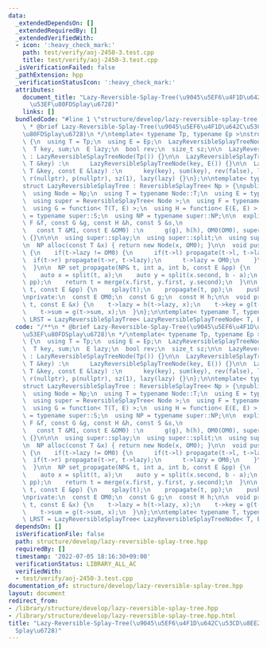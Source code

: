 ```yaml
---
data:
  _extendedDependsOn: []
  _extendedRequiredBy: []
  _extendedVerifiedWith:
  - icon: ':heavy_check_mark:'
    path: test/verify/aoj-2450-3.test.cpp
    title: test/verify/aoj-2450-3.test.cpp
  _isVerificationFailed: false
  _pathExtension: hpp
  _verificationStatusIcon: ':heavy_check_mark:'
  attributes:
    document_title: "Lazy-Reversible-Splay-Tree(\u9045\u5EF6\u4F1D\u642C\u53CD\u8EE2\
      \u53EF\u80FDSplay\u6728)"
    links: []
  bundledCode: "#line 1 \"structure/develop/lazy-reversible-splay-tree.hpp\"\n/**\n\
    \ * @brief Lazy-Reversible-Splay-Tree(\u9045\u5EF6\u4F1D\u642C\u53CD\u8EE2\u53EF\
    \u80FDSplay\u6728)\n */\ntemplate< typename Tp, typename Ep >\nstruct LazyReversibleSplayTreeNode\
    \ {\n  using T = Tp;\n  using E = Ep;\n  LazyReversibleSplayTreeNode *l, *r, *p;\n\
    \  T key, sum;\n  E lazy;\n  bool rev;\n  size_t sz;\n\n  LazyReversibleSplayTreeNode()\
    \ : LazyReversibleSplayTreeNode(Tp()) {}\n\n  LazyReversibleSplayTreeNode(const\
    \ T &key) :\n      LazyReversibleSplayTreeNode(key, E()) {}\n\n  LazyReversibleSplayTreeNode(const\
    \ T &key, const E &lazy) :\n      key(key), sum(key), rev(false), l(nullptr),\
    \ r(nullptr), p(nullptr), sz(1), lazy(lazy) {}\n};\n\ntemplate< typename Np >\n\
    struct LazyReversibleSplayTree : ReversibleSplayTree< Np > {\npublic:\npublic:\n\
    \  using Node = Np;\n  using T = typename Node::T;\n  using E = typename Node::E;\n\
    \  using super = ReversibleSplayTree< Node >;\n  using F = typename super::F;\n\
    \  using G = function< T(T, E) >;\n  using H = function< E(E, E) >;\n  using S\
    \ = typename super::S;\n  using NP = typename super::NP;\n\n  explicit LazyReversibleSplayTree(const\
    \ F &f, const G &g, const H &h, const S &s,\n                                \
    \   const T &M1, const E &OM0) :\n      g(g), h(h), OM0(OM0), super(f, s, M1)\
    \ {}\n\n\n  using super::splay;\n  using super::split;\n  using super::merge;\n\
    \n  NP alloc(const T &x) { return new Node(x, OM0); }\n\n  void push(NP t) override\
    \ {\n    if(t->lazy != OM0) {\n      if(t->l) propagate(t->l, t->lazy);\n    \
    \  if(t->r) propagate(t->r, t->lazy);\n      t->lazy = OM0;\n    }\n    super::push(t);\n\
    \  }\n\n  NP set_propagate(NP& t, int a, int b, const E &pp) {\n    splay(t);\n\
    \    auto x = split(t, a);\n    auto y = split(x.second, b - a);\n    set_propagate(y.first,\
    \ pp);\n    return t = merge(x.first, y.first, y.second);\n  }\n\n  void set_propagate(NP\
    \ t, const E &pp) {\n    splay(t);\n    propagate(t, pp);\n    push(t);\n  }\n\
    \nprivate:\n  const E OM0;\n  const G g;\n  const H h;\n\n  void propagate(NP\
    \ t, const E &x) {\n    t->lazy = h(t->lazy, x);\n    t->key = g(t->key, x);\n\
    \    t->sum = g(t->sum, x);\n  }\n};\n\ntemplate< typename T, typename E >\nusing\
    \ LRST = LazyReversibleSplayTree< LazyReversibleSplayTreeNode< T, E > >;\n"
  code: "/**\n * @brief Lazy-Reversible-Splay-Tree(\u9045\u5EF6\u4F1D\u642C\u53CD\u8EE2\
    \u53EF\u80FDSplay\u6728)\n */\ntemplate< typename Tp, typename Ep >\nstruct LazyReversibleSplayTreeNode\
    \ {\n  using T = Tp;\n  using E = Ep;\n  LazyReversibleSplayTreeNode *l, *r, *p;\n\
    \  T key, sum;\n  E lazy;\n  bool rev;\n  size_t sz;\n\n  LazyReversibleSplayTreeNode()\
    \ : LazyReversibleSplayTreeNode(Tp()) {}\n\n  LazyReversibleSplayTreeNode(const\
    \ T &key) :\n      LazyReversibleSplayTreeNode(key, E()) {}\n\n  LazyReversibleSplayTreeNode(const\
    \ T &key, const E &lazy) :\n      key(key), sum(key), rev(false), l(nullptr),\
    \ r(nullptr), p(nullptr), sz(1), lazy(lazy) {}\n};\n\ntemplate< typename Np >\n\
    struct LazyReversibleSplayTree : ReversibleSplayTree< Np > {\npublic:\npublic:\n\
    \  using Node = Np;\n  using T = typename Node::T;\n  using E = typename Node::E;\n\
    \  using super = ReversibleSplayTree< Node >;\n  using F = typename super::F;\n\
    \  using G = function< T(T, E) >;\n  using H = function< E(E, E) >;\n  using S\
    \ = typename super::S;\n  using NP = typename super::NP;\n\n  explicit LazyReversibleSplayTree(const\
    \ F &f, const G &g, const H &h, const S &s,\n                                \
    \   const T &M1, const E &OM0) :\n      g(g), h(h), OM0(OM0), super(f, s, M1)\
    \ {}\n\n\n  using super::splay;\n  using super::split;\n  using super::merge;\n\
    \n  NP alloc(const T &x) { return new Node(x, OM0); }\n\n  void push(NP t) override\
    \ {\n    if(t->lazy != OM0) {\n      if(t->l) propagate(t->l, t->lazy);\n    \
    \  if(t->r) propagate(t->r, t->lazy);\n      t->lazy = OM0;\n    }\n    super::push(t);\n\
    \  }\n\n  NP set_propagate(NP& t, int a, int b, const E &pp) {\n    splay(t);\n\
    \    auto x = split(t, a);\n    auto y = split(x.second, b - a);\n    set_propagate(y.first,\
    \ pp);\n    return t = merge(x.first, y.first, y.second);\n  }\n\n  void set_propagate(NP\
    \ t, const E &pp) {\n    splay(t);\n    propagate(t, pp);\n    push(t);\n  }\n\
    \nprivate:\n  const E OM0;\n  const G g;\n  const H h;\n\n  void propagate(NP\
    \ t, const E &x) {\n    t->lazy = h(t->lazy, x);\n    t->key = g(t->key, x);\n\
    \    t->sum = g(t->sum, x);\n  }\n};\n\ntemplate< typename T, typename E >\nusing\
    \ LRST = LazyReversibleSplayTree< LazyReversibleSplayTreeNode< T, E > >;\n"
  dependsOn: []
  isVerificationFile: false
  path: structure/develop/lazy-reversible-splay-tree.hpp
  requiredBy: []
  timestamp: '2022-07-05 18:16:30+09:00'
  verificationStatus: LIBRARY_ALL_AC
  verifiedWith:
  - test/verify/aoj-2450-3.test.cpp
documentation_of: structure/develop/lazy-reversible-splay-tree.hpp
layout: document
redirect_from:
- /library/structure/develop/lazy-reversible-splay-tree.hpp
- /library/structure/develop/lazy-reversible-splay-tree.hpp.html
title: "Lazy-Reversible-Splay-Tree(\u9045\u5EF6\u4F1D\u642C\u53CD\u8EE2\u53EF\u80FD\
  Splay\u6728)"
---
```

